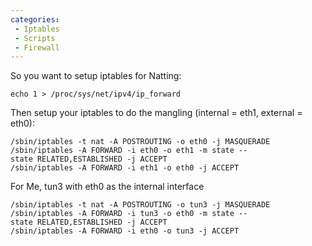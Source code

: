 ```yaml
---
categories:
 - Iptables
 - Scripts
 - Firewall
---
```

So you want to setup iptables for Natting:

`echo 1 > /proc/sys/net/ipv4/ip_forward`

Then setup your iptables to do the mangling (internal = eth1, external =
eth0):

`/sbin/iptables -t nat -A POSTROUTING -o eth0 -j MASQUERADE`\
`/sbin/iptables -A FORWARD -i eth0 -o eth1 -m state --state RELATED,ESTABLISHED -j ACCEPT`\
`/sbin/iptables -A FORWARD -i eth1 -o eth0 -j ACCEPT`

For Me, tun3 with eth0 as the internal interface

`/sbin/iptables -t nat -A POSTROUTING -o tun3 -j MASQUERADE`\
`/sbin/iptables -A FORWARD -i tun3 -o eth0 -m state --state RELATED,ESTABLISHED -j ACCEPT`\
`/sbin/iptables -A FORWARD -i eth0 -o tun3 -j ACCEPT`

